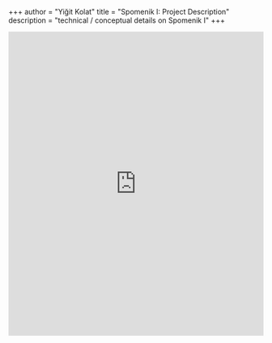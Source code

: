 +++
author = "Yiğit Kolat"
title = "Spomenik I: Project Description"
description = "technical / conceptual details on Spomenik I"
+++

<iframe
  src="https://aimc2024.pubpub.org/pub/o0ltua9f/release/1"
  width="100%"
  height="600"
  style="border: none;"
  loading="lazy">
</iframe>

